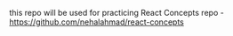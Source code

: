 this repo will be used for practicing React Concepts
repo - https://github.com/nehalahmad/react-concepts